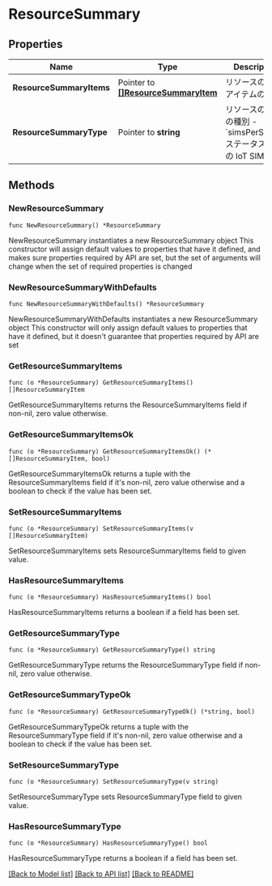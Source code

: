 # ResourceSummary

## Properties

Name | Type | Description | Notes
------------ | ------------- | ------------- | -------------
**ResourceSummaryItems** | Pointer to [**[]ResourceSummaryItem**](ResourceSummaryItem.md) | リソースの要約アイテムの一覧 | [optional] 
**ResourceSummaryType** | Pointer to **string** | リソースの要約の種別  - &#x60;simsPerStatus&#x60;: ステータスごとの IoT SIM の数  | [optional] 

## Methods

### NewResourceSummary

`func NewResourceSummary() *ResourceSummary`

NewResourceSummary instantiates a new ResourceSummary object
This constructor will assign default values to properties that have it defined,
and makes sure properties required by API are set, but the set of arguments
will change when the set of required properties is changed

### NewResourceSummaryWithDefaults

`func NewResourceSummaryWithDefaults() *ResourceSummary`

NewResourceSummaryWithDefaults instantiates a new ResourceSummary object
This constructor will only assign default values to properties that have it defined,
but it doesn't guarantee that properties required by API are set

### GetResourceSummaryItems

`func (o *ResourceSummary) GetResourceSummaryItems() []ResourceSummaryItem`

GetResourceSummaryItems returns the ResourceSummaryItems field if non-nil, zero value otherwise.

### GetResourceSummaryItemsOk

`func (o *ResourceSummary) GetResourceSummaryItemsOk() (*[]ResourceSummaryItem, bool)`

GetResourceSummaryItemsOk returns a tuple with the ResourceSummaryItems field if it's non-nil, zero value otherwise
and a boolean to check if the value has been set.

### SetResourceSummaryItems

`func (o *ResourceSummary) SetResourceSummaryItems(v []ResourceSummaryItem)`

SetResourceSummaryItems sets ResourceSummaryItems field to given value.

### HasResourceSummaryItems

`func (o *ResourceSummary) HasResourceSummaryItems() bool`

HasResourceSummaryItems returns a boolean if a field has been set.

### GetResourceSummaryType

`func (o *ResourceSummary) GetResourceSummaryType() string`

GetResourceSummaryType returns the ResourceSummaryType field if non-nil, zero value otherwise.

### GetResourceSummaryTypeOk

`func (o *ResourceSummary) GetResourceSummaryTypeOk() (*string, bool)`

GetResourceSummaryTypeOk returns a tuple with the ResourceSummaryType field if it's non-nil, zero value otherwise
and a boolean to check if the value has been set.

### SetResourceSummaryType

`func (o *ResourceSummary) SetResourceSummaryType(v string)`

SetResourceSummaryType sets ResourceSummaryType field to given value.

### HasResourceSummaryType

`func (o *ResourceSummary) HasResourceSummaryType() bool`

HasResourceSummaryType returns a boolean if a field has been set.


[[Back to Model list]](../README.md#documentation-for-models) [[Back to API list]](../README.md#documentation-for-api-endpoints) [[Back to README]](../README.md)


